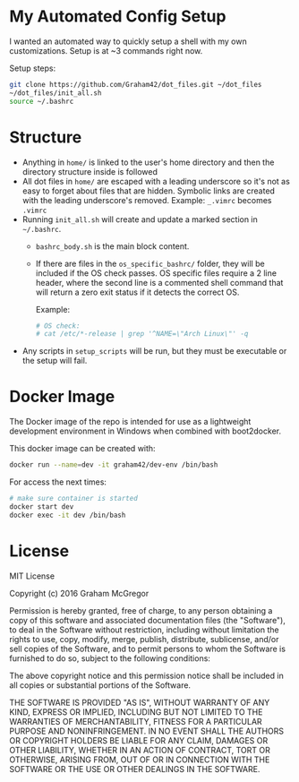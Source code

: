# My Automated Config Setup

I wanted an automated way to quickly setup a shell with my own customizations.  Setup is at ~3
commands right now.

Setup steps:

```sh
git clone https://github.com/Graham42/dot_files.git ~/dot_files
~/dot_files/init_all.sh
source ~/.bashrc
```

# Structure

- Anything in `home/` is linked to the user's home directory and then the directory structure
  inside is followed
- All dot files in `home/` are escaped with a leading underscore so it's not as easy to forget
  about files that are hidden. Symbolic links are created with the leading underscore's removed.
  Example: `_.vimrc` becomes `.vimrc`
- Running `init_all.sh` will create and update a marked section in `~/.bashrc`.
  - `bashrc_body.sh` is the main block content.
  - If there are files in the `os_specific_bashrc/` folder, they will be included if the OS check
    passes.  OS specific files require a 2 line header, where the second line is a commented shell
    command that will return a zero exit status if it detects the correct OS.

    Example:

    ```sh
    # OS check:
    # cat /etc/*-release | grep '^NAME=\"Arch Linux\"' -q
    ```
- Any scripts in `setup_scripts` will be run, but they must be executable or the setup will fail.


# Docker Image

The Docker image of the repo is intended for use as a lightweight development environment in Windows
when combined with boot2docker.

This docker image can be created with:

```sh
docker run --name=dev -it graham42/dev-env /bin/bash
```

For access the next times:

```sh
# make sure container is started
docker start dev
docker exec -it dev /bin/bash
```


# License

MIT License

Copyright (c) 2016 Graham McGregor

Permission is hereby granted, free of charge, to any person obtaining a copy
of this software and associated documentation files (the "Software"), to deal
in the Software without restriction, including without limitation the rights
to use, copy, modify, merge, publish, distribute, sublicense, and/or sell
copies of the Software, and to permit persons to whom the Software is
furnished to do so, subject to the following conditions:

The above copyright notice and this permission notice shall be included in all
copies or substantial portions of the Software.

THE SOFTWARE IS PROVIDED "AS IS", WITHOUT WARRANTY OF ANY KIND, EXPRESS OR
IMPLIED, INCLUDING BUT NOT LIMITED TO THE WARRANTIES OF MERCHANTABILITY,
FITNESS FOR A PARTICULAR PURPOSE AND NONINFRINGEMENT. IN NO EVENT SHALL THE
AUTHORS OR COPYRIGHT HOLDERS BE LIABLE FOR ANY CLAIM, DAMAGES OR OTHER
LIABILITY, WHETHER IN AN ACTION OF CONTRACT, TORT OR OTHERWISE, ARISING FROM,
OUT OF OR IN CONNECTION WITH THE SOFTWARE OR THE USE OR OTHER DEALINGS IN THE
SOFTWARE.
